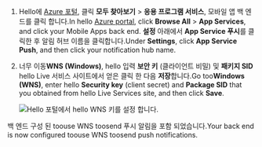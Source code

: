 
1. <span data-ttu-id="ed787-101">Hello에 [Azure 포털](https://portal.azure.com/), 클릭 **모두 찾아보기** > **응용 프로그램 서비스**, 모바일 앱 백 엔드를 클릭 합니다.</span><span class="sxs-lookup"><span data-stu-id="ed787-101">In hello [Azure portal](https://portal.azure.com/), click **Browse All** > **App Services**, and click your Mobile Apps back end.</span></span> <span data-ttu-id="ed787-102">**설정** 아래에서 **App Service 푸시**를 클릭한 후 알림 허브 이름을 클릭합니다.</span><span class="sxs-lookup"><span data-stu-id="ed787-102">Under **Settings**, click **App Service Push**, and then click your notification hub name.</span></span>
2. <span data-ttu-id="ed787-103">너무 이동**WNS (Windows)**, hello 입력 **보안 키** (클라이언트 비밀) 및 **패키지 SID** hello Live 서비스 사이트에서 얻은 클릭 한 다음  **저장**합니다.</span><span class="sxs-lookup"><span data-stu-id="ed787-103">Go too**Windows (WNS)**, enter hello **Security key** (client secret) and **Package SID** that you obtained from hello Live Services site, and then click **Save**.</span></span>

    ![Hello 포털에서 hello WNS 키를 설정 합니다.](./media/app-service-mobile-configure-wns/mobile-push-wns-credentials.png)

<span data-ttu-id="ed787-105">백 엔드 구성 된 toouse WNS toosend 푸시 알림을 포함 되었습니다.</span><span class="sxs-lookup"><span data-stu-id="ed787-105">Your back end is now configured toouse WNS toosend push notifications.</span></span>
